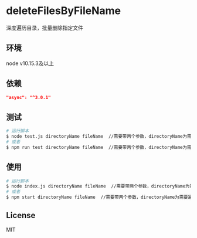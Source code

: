 # deleteFilesByFileName
深度遍历目录，批量删除指定文件

## 环境
node v10.15.3及以上

## 依赖
```JSON
"async": "^3.0.1"
```

## 测试
```bash
# 运行脚本
$ node test.js directoryName fileName  //需要带两个参数，directoryName为需要遍历的目录，fileName为需要删除的文件
# 或者
$ npm run test directoryName fileName  //需要带两个参数，directoryName为需要遍历的目录，fileName为需要删除的文件
```

## 使用
```bash
# 运行脚本
$ node index.js directoryName fileName  //需要带两个参数，directoryName为需要遍历的目录，fileName为需要删除的文件
# 或者
$ npm start directoryName fileName  //需要带两个参数，directoryName为需要遍历的目录，fileName为需要删除的文件
```

## License
MIT